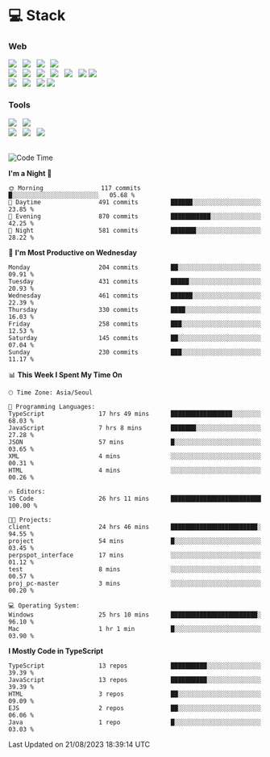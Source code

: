 <h1>💻 Stack</h1>
<div>
 <h3>Web</h3>
 <!-- badge : https://shields.io/ -->
 <!-- icon : https://simpleicons.org/?q=Get -->
 <img src="https://img.shields.io/badge/HTML5-e74c3c?style=flat-square&logo=HTML5&logoColor=white"/> &nbsp 
 <img src="https://img.shields.io/badge/CSS3-0A84FF?style=flat-square&logo=CSS3&logoColor=white"/> &nbsp 
 <img src="https://img.shields.io/badge/JavaScript-FFCD11?style=flat-square&logo=JavaScript&logoColor=white"/> &nbsp 
 <img src="https://img.shields.io/badge/TypeScript-3075C0?style=flat-square&logo=TypeScript&logoColor=white"/>
 <br/>
 <img src="https://img.shields.io/badge/Next-000000?style=flat-square&logo=nextdotjs&logoColor=white"/> &nbsp 
 <img src="https://img.shields.io/badge/React-00BCF6?style=flat-square&logo=React&logoColor=white"/> &nbsp 
 <img src="https://img.shields.io/badge/Redux-764ABC?style=flat-square&logo=Redux&logoColor=white"/> &nbsp
 <img src="https://img.shields.io/badge/Recoil-3578E5?style=flat-square&logo=recoil&logoColor=white"/> &nbsp
 <img src="https://img.shields.io/badge/React-Query-FF4154?style=flat-square&logo=reactquery&logoColor=white"/> &nbsp 
 <img src="https://img.shields.io/badge/styled%2Dcomponents-DB7093?style=flat-square&logo=styled%2Dcomponents&logoColor=white"/>
 <img src="https://img.shields.io/badge/CSS Modules-000000?style=flat-square&logo=CSS Modules&logoColor=white"/> &nbsp 
 <br/>
 <img src="https://img.shields.io/badge/Node-339933?style=flat-square&logo=Node.js&logoColor=white"/> &nbsp 
 <img src="https://img.shields.io/badge/Express-000000?style=flat-square&logo=Express&logoColor=white"/> &nbsp 
 <img src="https://img.shields.io/badge/MongoDB-47A248?style=flat-square&logo=MongoDB&logoColor=white"/>
 <img src="https://img.shields.io/badge/MariaDB-003545?style=flat-square&logo=mariadb&logoColor=white"/>
 
 <h3>Tools</h3>
 <img src="https://img.shields.io/badge/Visual Studio Code-007ACC?style=flat-square&logo=Visual Studio Code&logoColor=white"/> &nbsp 
 <img src="https://img.shields.io/badge/Postman-FF6C37?style=flat-square&logo=Postman&logoColor=white"/> &nbsp
 <br>
 <img src="https://img.shields.io/badge/Adobe Photoshop-31A8FF?style=flat-square&logo=Adobe Photoshop&logoColor=white"/> &nbsp 
 <img src="https://img.shields.io/badge/Adobe Illustrator-FF9A00?style=flat-square&logo=Adobe Illustrator&logoColor=white"/> &nbsp 
 <img src="https://img.shields.io/badge/Figma-F24E1E?style=flat-square&logo=Figma&logoColor=white"/> &nbsp
</div>

<br>

<!--START_SECTION:waka-->
![Code Time](http://img.shields.io/badge/Code%20Time-373%20hrs%2056%20mins-blue)

**I'm a Night 🦉** 

```text
🌞 Morning                117 commits         █░░░░░░░░░░░░░░░░░░░░░░░░   05.68 % 
🌆 Daytime                491 commits         ██████░░░░░░░░░░░░░░░░░░░   23.85 % 
🌃 Evening                870 commits         ███████████░░░░░░░░░░░░░░   42.25 % 
🌙 Night                  581 commits         ███████░░░░░░░░░░░░░░░░░░   28.22 % 
```
📅 **I'm Most Productive on Wednesday** 

```text
Monday                   204 commits         ██░░░░░░░░░░░░░░░░░░░░░░░   09.91 % 
Tuesday                  431 commits         █████░░░░░░░░░░░░░░░░░░░░   20.93 % 
Wednesday                461 commits         ██████░░░░░░░░░░░░░░░░░░░   22.39 % 
Thursday                 330 commits         ████░░░░░░░░░░░░░░░░░░░░░   16.03 % 
Friday                   258 commits         ███░░░░░░░░░░░░░░░░░░░░░░   12.53 % 
Saturday                 145 commits         ██░░░░░░░░░░░░░░░░░░░░░░░   07.04 % 
Sunday                   230 commits         ███░░░░░░░░░░░░░░░░░░░░░░   11.17 % 
```


📊 **This Week I Spent My Time On** 

```text
🕑︎ Time Zone: Asia/Seoul

💬 Programming Languages: 
TypeScript               17 hrs 49 mins      █████████████████░░░░░░░░   68.03 % 
JavaScript               7 hrs 8 mins        ███████░░░░░░░░░░░░░░░░░░   27.28 % 
JSON                     57 mins             █░░░░░░░░░░░░░░░░░░░░░░░░   03.65 % 
XML                      4 mins              ░░░░░░░░░░░░░░░░░░░░░░░░░   00.31 % 
HTML                     4 mins              ░░░░░░░░░░░░░░░░░░░░░░░░░   00.26 % 

🔥 Editors: 
VS Code                  26 hrs 11 mins      █████████████████████████   100.00 % 

🐱‍💻 Projects: 
client                   24 hrs 46 mins      ████████████████████████░   94.55 % 
project                  54 mins             █░░░░░░░░░░░░░░░░░░░░░░░░   03.45 % 
perpspot_interface       17 mins             ░░░░░░░░░░░░░░░░░░░░░░░░░   01.12 % 
test                     8 mins              ░░░░░░░░░░░░░░░░░░░░░░░░░   00.57 % 
proj_pc-master           3 mins              ░░░░░░░░░░░░░░░░░░░░░░░░░   00.20 % 

💻 Operating System: 
Windows                  25 hrs 10 mins      ████████████████████████░   96.10 % 
Mac                      1 hr 1 min          █░░░░░░░░░░░░░░░░░░░░░░░░   03.90 % 
```

**I Mostly Code in TypeScript** 

```text
TypeScript               13 repos            ██████████░░░░░░░░░░░░░░░   39.39 % 
JavaScript               13 repos            ██████████░░░░░░░░░░░░░░░   39.39 % 
HTML                     3 repos             ██░░░░░░░░░░░░░░░░░░░░░░░   09.09 % 
EJS                      2 repos             ██░░░░░░░░░░░░░░░░░░░░░░░   06.06 % 
Java                     1 repo              █░░░░░░░░░░░░░░░░░░░░░░░░   03.03 % 
```




 Last Updated on 21/08/2023 18:39:14 UTC
<!--END_SECTION:waka-->
